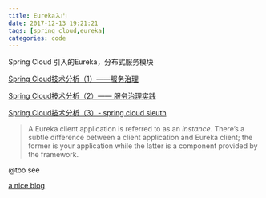 ```yaml
---
title: Eureka入门
date: 2017-12-13 19:21:21
tags: [spring cloud,eureka]
categories: code
---
```




Spring Cloud 引入的Eureka，分布式服务模块

[Spring Cloud技术分析（1）——服务治理](http://tech.lede.com/2017/03/15/rd/server/SpringCloud1/)

[Spring Cloud技术分析（2）—— 服务治理实践](http://tech.lede.com/2017/03/29/rd/server/SpringCloud1C/)

[Spring Cloud技术分析（3）- spring cloud sleuth](http://tech.lede.com/2017/04/19/rd/server/SpringCloudSleuth/)



> A Eureka client application is referred to as an *instance*. There’s a subtle difference between a client application and Eureka client; the former is your application while the latter is a component provided by the framework.



@too see

[a nice blog](https://blog.asarkar.org/)